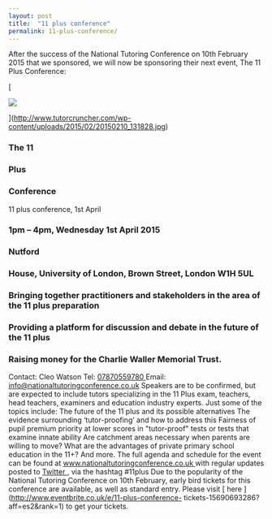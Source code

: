 ```yaml
---
layout: post
title:  "11 plus conference"
permalink: 11-plus-conference/
---
```

After the success of the National Tutoring Conference on 10th February 2015
that we sponsored, we will now be sponsoring their next event, The 11 Plus
Conference:

[

<div class="img-holder full-width">
   <img src="{{ site.static}}/img/blogs/20150210_131828-300x169.jpg" alt-text="The National Tutoring Conference"/>
</div>

](http://www.tutorcruncher.com/wp-content/uploads/2015/02/20150210_131828.jpg)

### The 11

### Plus

### Conference

11 plus conference, 1st April

### 1pm – 4pm, Wednesday 1st April 2015

### Nutford

### House, University of London, Brown Street, London W1H 5UL

### Bringing together practitioners and stakeholders in the area of the 11 plus preparation

### Providing a platform for discussion and debate in the future of the 11 plus

### Raising money for the Charlie Waller Memorial Trust.

Contact: Cleo Watson Tel: [ 07870559780 ](tel:07870559780) Email:
info@nationaltutoringconference.co.uk Speakers are to be confirmed, but are
expected to include tutors specializing in the 11 Plus exam, teachers, head
teachers, examiners and education industry experts. Just some of the topics
include: The future of the 11 plus and its possible alternatives The evidence
surrounding ‘tutor-proofing’ and how to address this Fairness of pupil premium
priority at lower scores in "tutor-proof" tests or tests that examine innate
ability Are catchment areas necessary when parents are willing to move? What
are the advantages of private primary school education in the 11+? And more.
The full agenda and schedule for the event can be found at [
www.nationaltutoringconference.co.uk
](http://www.nationaltutoringconference.co.uk/) with regular updates posted to
[ Twitter ](https://twitter.com/TutorCon) , via the hashtag #11plus Due to the
popularity of the National Tutoring Conference on 10th February, early bird
tickets for this conference are available, as well as standard entry. Please
visit [ here ](http://www.eventbrite.co.uk/e/11-plus-conference-
tickets-15690693286?aff=es2&rank=1) to get your tickets.
